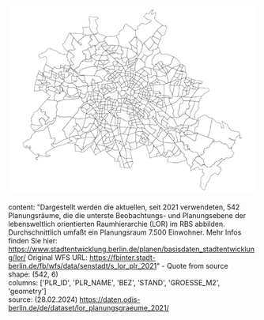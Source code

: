 ![img](https://github.com/Lucky-0ne/geodata_berlin/blob/main/main/python_package/geodata_berlin/data/lor_post2021_PLR/preview_LOR_PLR.jpg)

content: "Dargestellt werden die aktuellen, seit 2021 verwendeten, 542 Planungsräume, die die unterste Beobachtungs- und Planungsebene der lebensweltlich orientierten Raumhierarchie (LOR) im RBS abbilden. Durchschnittlich umfaßt ein Planungsraum 7.500 Einwohner. Mehr Infos finden Sie hier: https://www.stadtentwicklung.berlin.de/planen/basisdaten_stadtentwicklung/lor/
Original WFS URL: https://fbinter.stadt-berlin.de/fb/wfs/data/senstadt/s_lor_plr_2021" - Quote from source  
shape: (542, 6)  
columns: ['PLR_ID', 'PLR_NAME', 'BEZ', 'STAND', 'GROESSE_M2', 'geometry']  
source: (28.02.2024) https://daten.odis-berlin.de/de/dataset/lor_planungsgraeume_2021/
